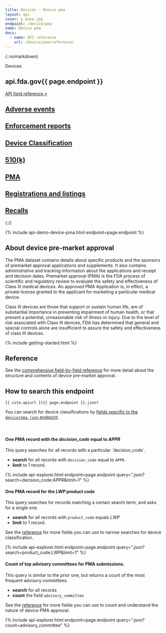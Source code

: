 ```yaml
---
title: Devices - Device pma
layout: api
cover: p_knee.jpg
endpoint: /device/pma
name: Device pma
docs:
  - name: API reference
    url: /device/pma/reference/
---
```

{::nomarkdown}
<section class="content-heading api {% if page.cover %}cover{% endif %}" style="background-image:url('{{ site.baseurl }}/assets/img/{{ page.cover }}');">
  <div class="content-heading-text">
    <div class="content-heading-title">
      Devices
    </div>
    <h1><span class="faded">api.fda.gov</span>{{ page.endpoint }}</h1>
    <a href="{{ site.baseurl }}{{ page.endpoint }}/reference/" class="api-nav">API field reference »</a>
  </div>
</section>

<div class="row tabs">
  <div class="col-sm-6 tab"><h2><a href="{{ site.baseurl }}/device/event/">Adverse events</a></h2></div>
  <div class="col-sm-6 tab"><h2><a href="{{ site.baseurl }}/device/enforcement/">Enforcement reports</a></h2></div>
  <div class="col-sm-6 tab"><h2><a href="{{ site.baseurl }}/device/classification/">Device Classification</a></h2></div>
  <div class="col-sm-6 tab"><h2><a href="{{ site.baseurl }}/device/510k/">510(k)</a></h2></div>
  <div class="col-sm-6 tab selected"><h2><a href="{{ site.baseurl }}/device/pma/">PMA</a></h2></div>
  <div class="col-sm-6 tab"><h2><a href="{{ site.baseurl }}/device/registrationlisting/">Registrations and listings</a></h2></div>
  <div class="col-sm-6 tab"><h2><a href="{{ site.baseurl }}/device/recall/">Recalls</a></h2></div>
</div>
{:/}

<!-- TODO(hansnelsen): add this file -->
{% include api-demo-device-pma.html endpoint=page.endpoint %}

<section class="reference">

## About device pre-market approval

The PMA dataset contains details about specific products and the sponsors of premarket approval applications and supplements.  It also contains administrative and tracking information about the applications and receipt and decision dates.
Premarket approval (PMA) is the FDA process of scientific and regulatory review to evaluate the safety and effectiveness of Class III medical devices. An approved PMA Application is, in effect, a private license granted to the applicant for marketing a particular medical device.

Class III devices are those that support or sustain human life, are of substantial importance in preventing impairment of human health, or that present a potential, unreasonable risk of illness or injury. Due to the level of risk associated with Class III devices, FDA has determined that general and special controls alone are insufficient to assure the safety and effectiveness of class III devices.

<!-- TODO(hansnelsen): add dataset page link once it is ready. -->

{% include getting-started.html %}

## Reference

See the <a href="reference/">comprehensive field-by-field reference</a> for more detail about the structure and contents of device pre-market approval.

## How to search this endpoint

    {{ site.apiurl }}{{ page.endpoint }}.json?

You can search for device classifications by <a href="reference/">fields specific to the `device/pma.json` endpoint</a>.

<div class="api-explorer" style="margin-top: 7ex">
<div class="query">
<h4 class="query-title">One PMA record with the <em>decision_code</em> equal to <em>APPR</em> </h4>
<div class="query-description">
This query searches for all records with a particular `decision_code`.

 - **search** for all records with `decision_code` equal to `APPR`.
 - **limit** to 1 record.

</div>
</div>
<div class="explorer">
{% include api-explorer.html endpoint=page.endpoint query=".json?search=decision_code:APPR&limit=1" %}
</div>
</div>

<div class="api-explorer">
<div class="query">
<h4 class="query-title">One PMA record for the <em>LWP</em> product code</h4>
<div class="query-description">
This query searches for records matching a certain search term, and asks for a single one.

 - **search** for all records with `product_code` equals *LWP*
 - **limit** to 1 record.

See the [reference](reference/) for more fields you can use to narrow searches for device classification.
</div>
</div>
<div class="explorer">
{% include api-explorer.html endpoint=page.endpoint query=".json?search=product_code:LWP&limit=1" %}
</div>
</div>

<div class="api-explorer">
<div class="query">
<h4 class="query-title">Count of top advisory committees for PMA submissions.</h4>
<div class="query-description">
This query is similar to the prior one, but returns a count of the most frequent advisory committees.

  - **search** for all records
  - **count** the field `advisory_committee`

See the [reference](reference/) for more fields you can use to count and understand the nature of device PMA approval.
</div>
<!-- <svg class="chart"></svg> -->
</div>
<div class="explorer">
{% include api-explorer.html endpoint=page.endpoint query=".json?count=advisory_committee" %}
</div>
</div>

</section>
